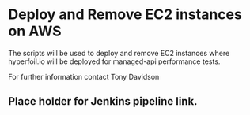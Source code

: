 # Deploy and Remove EC2 instances on AWS

The scripts will be used to deploy and remove EC2 instances where hyperfoil.io will be deployed for managed-api performance tests.

For further information contact Tony Davidson

## Place holder for Jenkins pipeline link.


